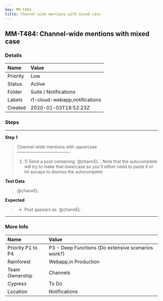 ```yaml
---
key: MM-T484
title: Channel-wide mentions with mixed case
---
```


## MM-T484: Channel-wide mentions with mixed case

### Details

| Name     | Value                         |
| :------- | :---------------------------- |
| Priority | Low                           |
| Status   | Active                        |
| Folder   | Suite / Notifications         |
| Labels   | rf-cloud-webapp,notifications |
| Created  | 2020-01-03T18:52:23Z          |

### Steps

<hr/>

**Step 1**

> <article>Channel-wide mentions with uppercase<br>–––––––––––––––––––––––––<ol><li>1) Send a post containing `@channEL`. Note that the autocomplete will try to make that lowercase so you'll either need to paste it or hit escape to dismiss the autocomplete</li></ol></article>

**Test Data**

> <article>@channEL</article>

**Expected**

> <article><ul><li>Post appears as `@channEL`</li></ul></article>

<hr/>

### More Info

| Name              | Value                                              |
| :---------------- | :------------------------------------------------- |
| Priority P1 to P4 | P3 - Deep Functions (Do extensive scenarios work?) |
| Rainforest        | Webapp,in Production                               |
| Team Ownership    | Channels                                           |
| Cypress           | To Do                                              |
| Location          | Notifications                                      |
